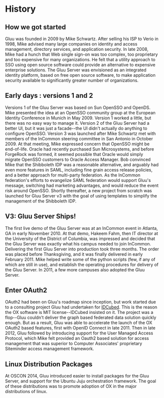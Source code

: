 # History

## How we got started

Gluu was founded in 2009 by Mike Schwartz. After selling his ISP to Verio in 1998, Mike
advised many large companies on identity and access management, directory services, and
application security. In late 2008, Mike had a hunch that Web single sign-on
was too complex, too proprietary and too expensive for many organizations. He felt that
a utility approach to SSO using open source software could provide an alternative to
expensive enterprise solutions. The Gluu Server was envisioned as an integrated
identity platform, based on free open source software, to make application security available
to significantly greater number of organizations.

## Early days : versions 1 and 2

Versions 1 of the Gluu Server was based on Sun OpenSSO and OpenDS. Mike
presented the idea at an OpenSSO community group at the European Identity Conference in Munich in May 2009.
Version 1 worked a little, but there was no easy way to manage it. Version 2 of the Gluu Server had a better UI, but
it was just a facade--the UI didn't actually do anything to configure OpenSSO. Version 3 was launched after
Mike Schwartz met with members of the InCommon steering committee in San Antonio in October 2009.
At that meeting, Mike expressed concern that OpenSSO might be end-of-life. Oracle had recently purchased
Sun Microsystems, and before ForgeRock was formed, it seemed possible that Oracle would simply
migrate OpenSSO customers to Oracle Access Manager. Bob convinced Mike that the Shibboleth IDP was a reasonable
alternative, and arguably had even more features in SAML, including fine grain access release policies, and
a better approach for multi-party federation. As the InCommon federation's efforts to evangelize SAML federation
would support Gluu's message, switching had marketing advantages, and would reduce the
event risk around OpenSSO. Shortly thereafter, a
new project from scratch was launched for Gluu Server v3 with the goal of using templates to simplify the
management of the Shibboleth IDP.

## V3: Gluu Server Ships!

The first live demo of the Gluu Server was at an InCommon event in Atlanta, GA in early November 2010.
At that demo, Hakeem Fahm, then IT director at the University of the District of Columbia,
was impressed and decided that the Gluu Server was exactly what his campus needed to join InCommon. Delivering
the first Gluu Server into production took three months. The order was placed before Thanksgiving, and it was finally
delivered in early February 2011. Mike helped write some of the python scripts (few, if any of which are still in
use), and establish the operating procedures for delivery of the Gluu Server. In 2011, a few more
campuses also adopted the Gluu Server.

## Enter OAuth2

OAuth2 had been on Gluu's roadmap since inception, but work started due to a consulting
project Gluu had undertaken for [IDCubed](https://idcubed.org). This is the reason the OX software is MIT license--IDCubed
insisted on it. The project was a flop--Gluu couldn't deliver the graph based federated data solution quickly
enough. But as a result, Gluu was able to accelerate the launch of the OX OAuth2 based features, first with
OpenID Connect in late 2011. Then in late 2012, Gluu followed by introducing support for the
User Managed Access Protocol, which Mike felt provided an Oauth2 based solution for access management that
was superior to Computer Associates' proprietary Siteminder access management framework.

## Linux Distribution Packages

At OSCON 2014, Gluu introduced easier to install packages for the Gluu Server, and support for the Ubuntu Juju
orchestration framework. The goal of these distributions was to promote adoption of OX in the major
distributions of linux.



